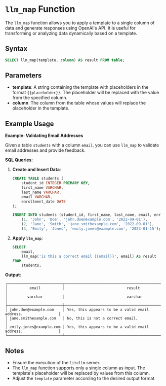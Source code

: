 # `llm_map` Function

The `llm_map` function allows you to apply a template to a single column of data and generate responses using OpenAI's API. It is useful for transforming or analyzing data dynamically based on a template.

## Syntax

```sql
SELECT llm_map(template, column) AS result FROM table;
```

## Parameters

- **template**: A string containing the template with placeholders in the format `{{placeholder}}`. The placeholder will be replaced with the value from the specified column.
- **column**: The column from the table whose values will replace the placeholder in the template.

## Example Usage

**Example: Validating Email Addresses**

Given a table `students` with a column `email`, you can use `llm_map` to validate email addresses and provide feedback.

**SQL Queries**:

1. **Create and Insert Data**:

    ```sql
    CREATE TABLE students (
        student_id INTEGER PRIMARY KEY,
        first_name VARCHAR,
        last_name VARCHAR,
        email VARCHAR,
        enrollment_date DATE
    );

    INSERT INTO students (student_id, first_name, last_name, email, enrollment_date) VALUES
        (1, 'John', 'Doe', 'john.doe@example.com', '2022-09-01'),
        (2, 'Jane', 'Smith', 'jane.smithexample.com', '2022-09-01'),
        (3, 'Emily', 'Jones', 'emily.jones@example.com', '2023-01-15');
    ```

2. **Apply `llm_map`**:

    ```sql
    SELECT
        email,
        llm_map('is this a correct email {{email}}', email) AS result
    FROM
        students;
    ```

**Output**:

```
┌─────────────────────────┬───────────────────────────────────────────────────────────────┐
│          email          │                            result                             │
│         varchar         │                            varchar                            │
├─────────────────────────┼───────────────────────────────────────────────────────────────┤
│ john.doe@example.com    │ Yes, this appears to be a valid email address.                │
│ jane.smithexample.com   │ No, this is not a correct email.                              │
│ emily.jones@example.com │ Yes, this appears to be a valid email address.                │
└─────────────────────────┴───────────────────────────────────────────────────────────────┘
```

## Notes

- Ensure the execution of the `litellm` server.
- The `llm_map` function supports only a single column as input. The template's placeholder will be replaced by values from this column.
- Adjust the `template` parameter according to the desired output format.